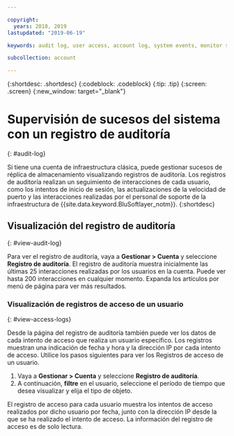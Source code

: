```yaml
---

copyright:
  years: 2018, 2019
lastupdated: "2019-06-19"

keywords: audit log, user access, account log, system events, monitor system events, user access logs

subcollection: account

---
```


{:shortdesc: .shortdesc}
{:codeblock: .codeblock}
{:tip: .tip}
{:screen: .screen}
{:new_window: target="_blank"}


# Supervisión de sucesos del sistema con un registro de auditoría
{: #audit-log}

Si tiene una cuenta de infraestructura clásica, puede gestionar sucesos de réplica de almacenamiento visualizando registros de auditoría. Los registros de auditoría realizan un seguimiento de interacciones de cada usuario, como los intentos de inicio de sesión, las actualizaciones de la velocidad de puerto y las interacciones realizadas por el personal de soporte de la infraestructura de {{site.data.keyword.BluSoftlayer_notm}}.
{:shortdesc}


## Visualización del registro de auditoría
{: #view-audit-log}

Para ver el registro de auditoría, vaya a **Gestionar > Cuenta** y seleccione **Registro de auditoría**. El registro de auditoría muestra inicialmente las últimas 25 interacciones realizadas por los usuarios en la cuenta. Puede ver hasta 200 interacciones en cualquier momento. Expanda los artículos por menú de página para ver más resultados.

### Visualización de registros de acceso de un usuario
{: #view-access-logs}

Desde la página del registro de auditoría también puede ver los datos de cada intento de acceso que realiza un usuario específico. Los registros muestran una indicación de fecha y hora y la dirección IP por cada intento de acceso. Utilice los pasos siguientes para ver los Registros de acceso de un usuario.

1. Vaya a **Gestionar > Cuenta** y seleccione **Registro de auditoría**.
2. A continuación, **filtre** en el usuario, seleccione el período de tiempo que desea visualizar y elija el tipo de objeto.  

El registro de acceso para cada usuario muestra los intentos de acceso realizados por dicho usuario por fecha, junto con la dirección IP desde la que se ha realizado el intento de acceso. La información del registro de acceso es de solo lectura.

